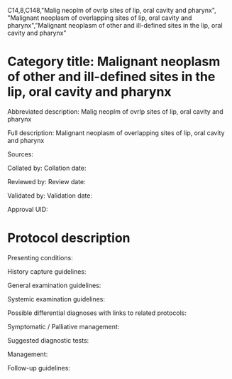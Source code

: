 C14,8,C148,"Malig neoplm of ovrlp sites of lip, oral cavity and pharynx", "Malignant neoplasm of overlapping sites of lip, oral cavity and pharynx","Malignant neoplasm of other and ill-defined sites in the lip, oral cavity and pharynx"
# Category title: Malignant neoplasm of other and ill-defined sites in the lip, oral cavity and pharynx

Abbreviated description: Malig neoplm of ovrlp sites of lip, oral cavity and pharynx

Full description: Malignant neoplasm of overlapping sites of lip, oral cavity and pharynx

Sources:

Collated by:
Collation date:

Reviewed by:
Review date:

Validated by:
Validation date:

Approval UID:

# Protocol description

Presenting conditions:

History capture guidelines:

General examination guidelines:

Systemic examination guidelines:

Possible differential diagnoses with links to related protocols:

Symptomatic / Palliative management:

Suggested diagnostic tests:

Management:

Follow-up guidelines:

